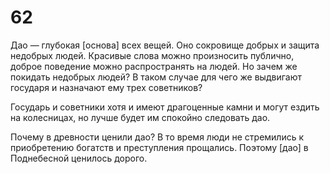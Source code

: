 # 62

Дао — глубокая [основа] всех вещей. Оно сокровище добрых и защита недобрых людей. Красивые слова можно произносить публично, доброе поведение можно распространять на людей. Но зачем же покидать недобрых людей? В таком случае для чего же выдвигают государя и назначают ему трех советников?

Государь и советники хотя и имеют драгоценные камни и могут ездить на колесницах, но лучше будет им спокойно следовать дао.

Почему в древности ценили дао? В то время люди не стремились к приобретению богатств и преступления прощались. Поэтому [дао] в Поднебесной ценилось дорого.